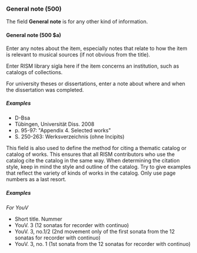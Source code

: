 ### General note (500)

The field **General note** is for any other kind of information.

#### General note (500 $a)

Enter any notes about the item, especially notes that relate to how the item is relevant to musical sources (if not obvious from the title).

Enter RISM library sigla here if the item concerns an institution, such as catalogs of collections.

For university theses or dissertations, enter a note about where and when the dissertation was completed.

##### Examples

- D-Bsa
- Tübingen, Universität Diss. 2008
- p. 95-97: "Appendix 4. Selected works"
- S. 250-263: Werksverzeichnis (ohne Incipits)

This field is also used to define the method for citing a thematic catalog or catalog of works. This ensures that all RISM contributors who use the catalog cite the catalog in the same way. When determining the citation style, keep in mind the style and outline of the catalog. Try to give examples that reflect the variety of kinds of works in the catalog. Only use page numbers as a last resort.

##### Examples
_For YouV_
- Short title. Nummer
- YouV. 3 (12 sonatas for recorder with continuo)
- YouV. 3, no.1/2 (2nd movement only of the first sonata from the 12 sonatas for recorder with continuo)
- YouV. 3, no. 1 (1st sonata from the 12 sonatas for recorder with continuo)

